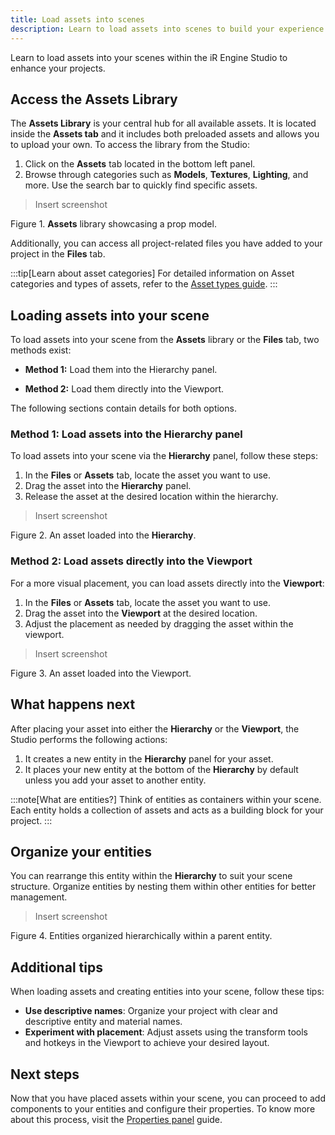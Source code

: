 ```yaml
---
title: Load assets into scenes
description: Learn to load assets into scenes to build your experience.
---
```


Learn to load assets into your scenes within the iR Engine Studio to enhance your projects.

## Access the Assets Library

The **Assets Library** is your central hub for all available assets. It is located inside the **Assets tab** and it includes both preloaded assets and allows you to upload your own. To access the library from the Studio:

1. Click on the **Assets** tab located in the bottom left panel.
2. Browse through categories such as **Models**, **Textures**, **Lighting**, and more. Use the search bar to quickly find specific assets.

> Insert screenshot
> 

Figure 1. **Assets** library showcasing a prop model.

Additionally, you can access all project-related files you have added to your project in the **Files** tab.

:::tip[Learn about asset categories]
For detailed information on Asset categories and types of assets, refer to the [Asset types guide](link).
:::

## Loading assets into your scene

To load assets into your scene from the **Assets** library or the **Files** tab, two methods exist:

- **Method 1:** Load them into the Hierarchy panel.

- **Method 2:** Load them directly into the Viewport.

The following sections contain details for both options.

### Method 1: Load assets into the Hierarchy panel

To load assets into your scene via the **Hierarchy** panel, follow these steps:

1. In the **Files** or **Assets** tab, locate the asset you want to use.
2. Drag the asset into the **Hierarchy** panel.
3. Release the asset at the desired location within the hierarchy.

> Insert screenshot
> 

Figure 2. An asset loaded into the **Hierarchy**.

### Method 2: Load assets directly into the Viewport

For a more visual placement, you can load assets directly into the **Viewport**:

1. In the **Files** or **Assets** tab, locate the asset you want to use.
2. Drag the asset into the **Viewport** at the desired location.
3. Adjust the placement as needed by dragging the asset within the viewport.

> Insert screenshot
> 

Figure 3. An asset loaded into the Viewport.

## What happens next

After placing your asset into either the **Hierarchy** or the **Viewport**, the Studio performs the following actions:

1. It creates a new entity in the **Hierarchy** panel for your asset.
2. It places your new entity at the bottom of the **Hierarchy** by default unless you add your asset to another entity.

:::note[What are entities?]
Think of entities as containers within your scene. Each entity holds a collection of assets and acts as a building block for your project.
:::

## Organize your entities

You can rearrange this entity within the **Hierarchy** to suit your scene structure. Organize entities by nesting them within other entities for better management.

> Insert screenshot
> 

Figure 4. Entities organized hierarchically within a parent entity.

## Additional tips

When loading assets and creating entities into your scene, follow these tips:

- **Use descriptive names**: Organize your project with clear and descriptive entity and material names.
- **Experiment with placement**: Adjust assets using the transform tools and hotkeys in the Viewport to achieve your desired layout.

## Next steps

Now that you have placed assets within your scene, you can proceed to add components to your entities and configure their properties. To know more about this process, visit the [Properties panel](link) guide.
